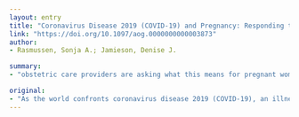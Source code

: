 ```yaml
---
layout: entry
title: "Coronavirus Disease 2019 (COVID-19) and Pregnancy: Responding to a Rapidly Evolving Situation"
link: "https://doi.org/10.1097/aog.0000000000003873"
author:
- Rasmussen, Sonja A.; Jamieson, Denise J.

summary:
- "obstetric care providers are asking what this means for pregnant women. The global spread has been swift, and many key questions remain. Case-fatality rate for persons cared for in the U.S. and whether asymptomatic persons transmit the virus are examples of questions that need to be answered to inform public health control measures. Some current recommendations are well supported, based on what we know from seasonal influenza."

original:
- "As the world confronts coronavirus disease 2019 (COVID-19), an illness caused by yet another emerging pathogen (severe acute respiratory syndrome coronavirus 2 [SARS-CoV-2]), obstetric care providers are asking what this means for pregnant women. The global spread has been swift, and many key questions remain. The case-fatality rate for persons cared for in the United States and whether asymptomatic persons transmit the virus are examples of questions that need to be answered to inform public health control measures. There are also unanswered questions specific to pregnant women, such as whether pregnant women are more severely affected and whether intrauterine transmission occurs. Although guidelines for pregnant women from the American College of Obstetricians and Gynecologists and the Centers for Disease Control and Prevention have been rapidly developed based on the best available evidence, additional information is critically needed to inform key decisions, such as whether pregnant health care workers should receive special consideration, whether to temporarily separate infected mothers and their newborns, and whether it is safe for infected women to breastfeed. Some current recommendations are well supported, based largely on what we know from seasonal influenza: patients should avoid contact with ill persons, avoid touching their face, cover coughs and sneezes, wash hands frequently, disinfect contaminated surfaces, and stay home when sick. Prenatal clinics should ensure all pregnant women and their visitors are screened for fever and respiratory symptoms, and symptomatic women should be isolated from well women and required to wear a mask. As the situation with COVID-19 rapidly unfolds, it is critical that obstetricians keep up to date."
---
```


